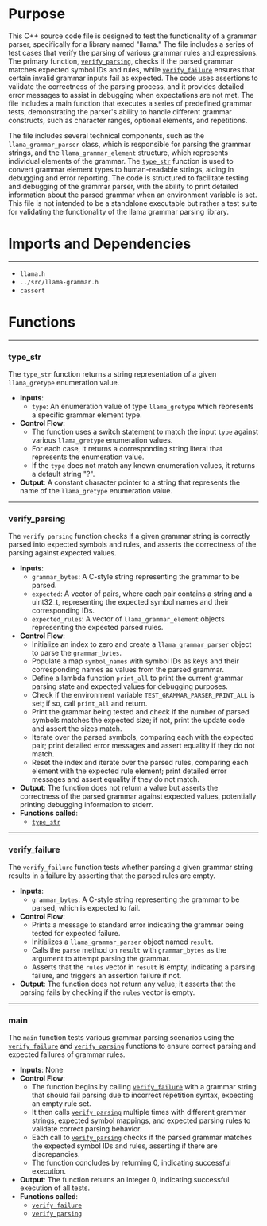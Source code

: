 # Purpose
This C++ source code file is designed to test the functionality of a grammar parser, specifically for a library named "llama." The file includes a series of test cases that verify the parsing of various grammar rules and expressions. The primary function, [`verify_parsing`](#verify_parsing), checks if the parsed grammar matches expected symbol IDs and rules, while [`verify_failure`](#verify_failure) ensures that certain invalid grammar inputs fail as expected. The code uses assertions to validate the correctness of the parsing process, and it provides detailed error messages to assist in debugging when expectations are not met. The file includes a main function that executes a series of predefined grammar tests, demonstrating the parser's ability to handle different grammar constructs, such as character ranges, optional elements, and repetitions.

The file includes several technical components, such as the `llama_grammar_parser` class, which is responsible for parsing the grammar strings, and the `llama_grammar_element` structure, which represents individual elements of the grammar. The [`type_str`](#type_str) function is used to convert grammar element types to human-readable strings, aiding in debugging and error reporting. The code is structured to facilitate testing and debugging of the grammar parser, with the ability to print detailed information about the parsed grammar when an environment variable is set. This file is not intended to be a standalone executable but rather a test suite for validating the functionality of the llama grammar parsing library.
# Imports and Dependencies

---
- `llama.h`
- `../src/llama-grammar.h`
- `cassert`


# Functions

---
### type\_str<!-- {{#callable:type_str}} -->
The `type_str` function returns a string representation of a given `llama_gretype` enumeration value.
- **Inputs**:
    - `type`: An enumeration value of type `llama_gretype` which represents a specific grammar element type.
- **Control Flow**:
    - The function uses a switch statement to match the input `type` against various `llama_gretype` enumeration values.
    - For each case, it returns a corresponding string literal that represents the enumeration value.
    - If the `type` does not match any known enumeration values, it returns a default string "?".
- **Output**: A constant character pointer to a string that represents the name of the `llama_gretype` enumeration value.


---
### verify\_parsing<!-- {{#callable:verify_parsing}} -->
The `verify_parsing` function checks if a given grammar string is correctly parsed into expected symbols and rules, and asserts the correctness of the parsing against expected values.
- **Inputs**:
    - `grammar_bytes`: A C-style string representing the grammar to be parsed.
    - `expected`: A vector of pairs, where each pair contains a string and a uint32_t, representing the expected symbol names and their corresponding IDs.
    - `expected_rules`: A vector of `llama_grammar_element` objects representing the expected parsed rules.
- **Control Flow**:
    - Initialize an index to zero and create a `llama_grammar_parser` object to parse the `grammar_bytes`.
    - Populate a map `symbol_names` with symbol IDs as keys and their corresponding names as values from the parsed grammar.
    - Define a lambda function `print_all` to print the current grammar parsing state and expected values for debugging purposes.
    - Check if the environment variable `TEST_GRAMMAR_PARSER_PRINT_ALL` is set; if so, call `print_all` and return.
    - Print the grammar being tested and check if the number of parsed symbols matches the expected size; if not, print the update code and assert the sizes match.
    - Iterate over the parsed symbols, comparing each with the expected pair; print detailed error messages and assert equality if they do not match.
    - Reset the index and iterate over the parsed rules, comparing each element with the expected rule element; print detailed error messages and assert equality if they do not match.
- **Output**: The function does not return a value but asserts the correctness of the parsed grammar against expected values, potentially printing debugging information to stderr.
- **Functions called**:
    - [`type_str`](#type_str)


---
### verify\_failure<!-- {{#callable:verify_failure}} -->
The `verify_failure` function tests whether parsing a given grammar string results in a failure by asserting that the parsed rules are empty.
- **Inputs**:
    - `grammar_bytes`: A C-style string representing the grammar to be parsed, which is expected to fail.
- **Control Flow**:
    - Prints a message to standard error indicating the grammar being tested for expected failure.
    - Initializes a `llama_grammar_parser` object named `result`.
    - Calls the `parse` method on `result` with `grammar_bytes` as the argument to attempt parsing the grammar.
    - Asserts that the `rules` vector in `result` is empty, indicating a parsing failure, and triggers an assertion failure if not.
- **Output**: The function does not return any value; it asserts that the parsing fails by checking if the `rules` vector is empty.


---
### main<!-- {{#callable:main}} -->
The `main` function tests various grammar parsing scenarios using the [`verify_failure`](#verify_failure) and [`verify_parsing`](#verify_parsing) functions to ensure correct parsing and expected failures of grammar rules.
- **Inputs**: None
- **Control Flow**:
    - The function begins by calling [`verify_failure`](#verify_failure) with a grammar string that should fail parsing due to incorrect repetition syntax, expecting an empty rule set.
    - It then calls [`verify_parsing`](#verify_parsing) multiple times with different grammar strings, expected symbol mappings, and expected parsing rules to validate correct parsing behavior.
    - Each call to [`verify_parsing`](#verify_parsing) checks if the parsed grammar matches the expected symbol IDs and rules, asserting if there are discrepancies.
    - The function concludes by returning 0, indicating successful execution.
- **Output**: The function returns an integer 0, indicating successful execution of all tests.
- **Functions called**:
    - [`verify_failure`](#verify_failure)
    - [`verify_parsing`](#verify_parsing)


